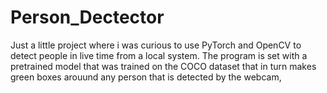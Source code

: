 # Person_Dectector
Just a little project where i was curious to use PyTorch and OpenCV  to detect people in live time from a local system. The program is set with a pretrained model that was trained on the COCO dataset that in turn makes green boxes arouund  any person that is detected by the webcam, 
